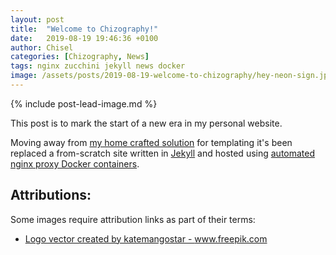 ```yaml
---
layout: post
title:  "Welcome to Chizography!"
date:   2019-08-19 19:46:36 +0100
author: Chisel
categories: [Chizography, News]
tags: nginx zucchini jekyll news docker
image: /assets/posts/2019-08-19-welcome-to-chizography/hey-neon-sign.jpg
---
```


{% include post-lead-image.md %}

This post is to mark the start of a new era in my personal website.

<!--more-->

Moving away from [my home crafted solution][link-zucchini] for templating it's
been replaced a from-scratch site written in [Jekyll][link-jekyll] and
hosted using [automated nginx proxy Docker containers][nginx-jwilder].

## Attributions:

Some images require attribution links as part of their terms:

- <a href="https://www.freepik.com/free-photos-vectors/logo">Logo vector created by katemangostar - www.freepik.com</a>

[link-zucchini]: https://metacpan.org/release/Zucchini
[link-jekyll]:   https://jekyllrb.com/docs/home
[nginx-jwilder]: https://github.com/jwilder/nginx-proxy
[jekyll-talk]: https://talk.jekyllrb.com/
